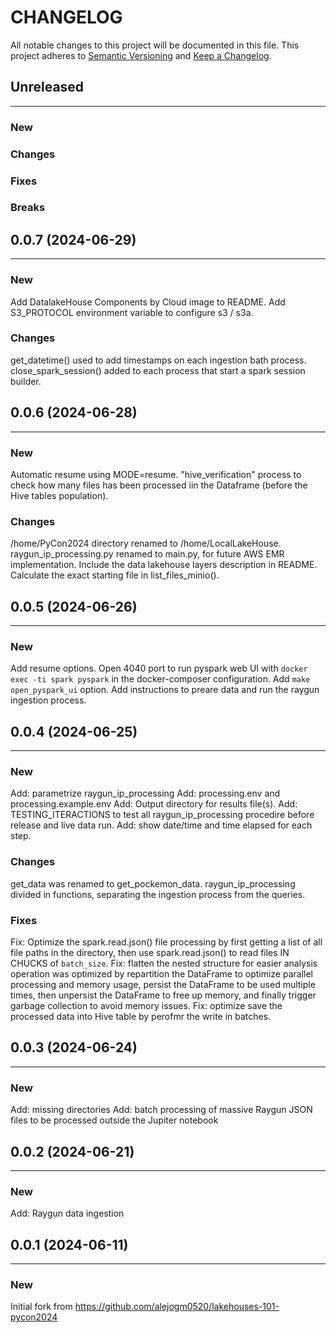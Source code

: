 # CHANGELOG

All notable changes to this project will be documented in this file.
This project adheres to [Semantic Versioning](http://semver.org/) and [Keep a Changelog](http://keepachangelog.com/).



## Unreleased
---

### New

### Changes

### Fixes

### Breaks


## 0.0.7 (2024-06-29)
---

### New
Add DatalakeHouse Components by Cloud image to README.
Add S3_PROTOCOL environment variable to configure s3 / s3a.

### Changes
get_datetime() used to add timestamps on each ingestion bath process.
close_spark_session() added to each process that start a spark session builder.


## 0.0.6 (2024-06-28)
---

### New
Automatic resume using MODE=resume.
"hive_verification" process to check how many files has been processed iin the Dataframe (before the Hive tables population).

### Changes
/home/PyCon2024 directory renamed to /home/LocalLakeHouse.
raygun_ip_processing.py renamed to main.py, for future AWS EMR implementation.
Include the data lakehouse layers description in README.
Calculate the exact starting file in list_files_minio().


## 0.0.5 (2024-06-26)
---

### New
Add resume options.
Open 4040 port to run pyspark web UI with `docker exec -ti spark pyspark` in the docker-composer configuration.
Add `make open_pyspark_ui` option.
Add instructions to preare data and run the raygun ingestion process.


## 0.0.4 (2024-06-25)
---

### New
Add: parametrize raygun_ip_processing
Add: processing.env and processing.example.env
Add: Output directory for results file(s).
Add: TESTING_ITERACTIONS to test all raygun_ip_processing procedire before release and live data run.
Add: show date/time and time elapsed for each step.

### Changes
get_data was renamed to get_pockemon_data.
raygun_ip_processing divided in functions, separating the ingestion process from the queries.

### Fixes
Fix: Optimize the spark.read.json() file processing by first getting a list of all file paths in the directory, then use spark.read.json() to read files IN CHUCKS of `batch_size`.
Fix: flatten the nested structure for easier analysis operation was optimized by repartition the DataFrame to optimize parallel processing and memory usage, persist the DataFrame to be used multiple times, then unpersist the DataFrame to free up memory, and finally trigger garbage collection to avoid memory issues.
Fix: optimize save the processed data into Hive table by perofmr the write in batches.


## 0.0.3 (2024-06-24)
---

### New
Add: missing directories
Add: batch processing of massive Raygun JSON files to be processed outside the Jupiter notebook


## 0.0.2 (2024-06-21)
---

### New
Add: Raygun data ingestion


## 0.0.1 (2024-06-11)
---

### New
Initial fork from https://github.com/alejogm0520/lakehouses-101-pycon2024
